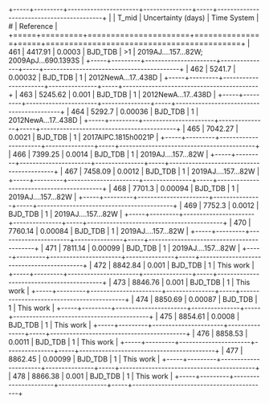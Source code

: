 +-----+---------+----------------------+---------------+-----+------------------------------------------+
|     |   T_mid |   Uncertainty (days) | Time System   | #   | Reference                                |
+=====+=========+======================+===============+=====+==========================================+
| 461 | 4417.91 |              0.0003  | BJD_TDB       | >1  | 2019AJ....157...82W; 2009ApJ...690.1393S |
+-----+---------+----------------------+---------------+-----+------------------------------------------+
| 462 | 5241.7  |              0.00032 | BJD_TDB       | 1   | 2012NewA...17..438D                      |
+-----+---------+----------------------+---------------+-----+------------------------------------------+
| 463 | 5245.62 |              0.001   | BJD_TDB       | 1   | 2012NewA...17..438D                      |
+-----+---------+----------------------+---------------+-----+------------------------------------------+
| 464 | 5292.7  |              0.00036 | BJD_TDB       | 1   | 2012NewA...17..438D                      |
+-----+---------+----------------------+---------------+-----+------------------------------------------+
| 465 | 7042.27 |              0.0021  | BJD_TDB       | 1   | 2017AIPC.1815h0021P                      |
+-----+---------+----------------------+---------------+-----+------------------------------------------+
| 466 | 7399.25 |              0.0014  | BJD_TDB       | 1   | 2019AJ....157...82W                      |
+-----+---------+----------------------+---------------+-----+------------------------------------------+
| 467 | 7458.09 |              0.0012  | BJD_TDB       | 1   | 2019AJ....157...82W                      |
+-----+---------+----------------------+---------------+-----+------------------------------------------+
| 468 | 7701.3  |              0.00094 | BJD_TDB       | 1   | 2019AJ....157...82W                      |
+-----+---------+----------------------+---------------+-----+------------------------------------------+
| 469 | 7752.3  |              0.0012  | BJD_TDB       | 1   | 2019AJ....157...82W                      |
+-----+---------+----------------------+---------------+-----+------------------------------------------+
| 470 | 7760.14 |              0.00084 | BJD_TDB       | 1   | 2019AJ....157...82W                      |
+-----+---------+----------------------+---------------+-----+------------------------------------------+
| 471 | 7811.14 |              0.00099 | BJD_TDB       | 1   | 2019AJ....157...82W                      |
+-----+---------+----------------------+---------------+-----+------------------------------------------+
| 472 | 8842.84 |              0.001   | BJD_TDB       | 1   | This work                                |
+-----+---------+----------------------+---------------+-----+------------------------------------------+
| 473 | 8846.76 |              0.001   | BJD_TDB       | 1   | This work                                |
+-----+---------+----------------------+---------------+-----+------------------------------------------+
| 474 | 8850.69 |              0.00087 | BJD_TDB       | 1   | This work                                |
+-----+---------+----------------------+---------------+-----+------------------------------------------+
| 475 | 8854.61 |              0.0008  | BJD_TDB       | 1   | This work                                |
+-----+---------+----------------------+---------------+-----+------------------------------------------+
| 476 | 8858.53 |              0.0011  | BJD_TDB       | 1   | This work                                |
+-----+---------+----------------------+---------------+-----+------------------------------------------+
| 477 | 8862.45 |              0.00099 | BJD_TDB       | 1   | This work                                |
+-----+---------+----------------------+---------------+-----+------------------------------------------+
| 478 | 8866.38 |              0.001   | BJD_TDB       | 1   | This work                                |
+-----+---------+----------------------+---------------+-----+------------------------------------------+